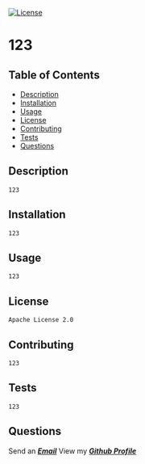  [![License](https://img.shields.io/badge/License-Apache%202.0-blue.svg)](https://opensource.org/licenses/Apache-2.0)
  # 123
  ## Table of Contents 
  - [Description](#description)
  - [Installation](#installation)
  - [Usage](#usage)
  - [License](#license)
  - [Contributing](#contributing)
  - [Tests](#tests)
  - [Questions](#questions)

## Description
    123
## Installation 
    123
## Usage
    123
## License
    Apache License 2.0
## Contributing
    123
## Tests
    123
## Questions  


  Send an ***[Email](123)***
  View my ***[Github Profile](https://github.com/123)***

